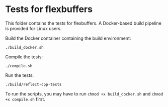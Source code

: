 # Tests for flexbuffers

This folder contains the tests for flexbuffers. A Docker-based build pipeline is provided for Linux users.

Build the Docker container containing the build environment:

```
./build_docker.sh
```

Compile the tests:

```
./compile.sh
```

Run the tests:

```
./build/reflect-cpp-tests
```

To run the scripts, you may have to run `chmod +x build_docker.sh` and `chmod +x compile.sh` first.
